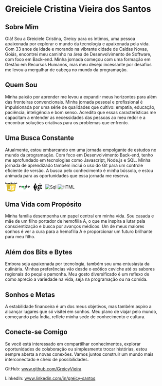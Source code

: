 # Greiciele Cristina Vieira dos Santos


## Sobre Mim

Olá! Sou a Greiciele Cristina, Greicy para os íntimos, uma pessoa apaixonada por explorar o mundo da tecnologia e apaixonada pela vida. Com 33 anos de idade e morando na vibrante cidade de Caldas Novas, Goiás, encontrei meu caminho na área de Desenvolvimento de Software, com foco em Back-end. Minha jornada começou com uma formação em Gestão em Recursos Humanos, mas meu desejo incessante por desafios me levou a mergulhar de cabeça no mundo da programação.

## Quem Sou

Minha paixão por aprender me levou a expandir meus horizontes para além das fronteiras convencionais. Minha jornada pessoal e profissional é impulsionada por uma série de qualidades que cultivo: empatia, educação, paciência, inteligência e bom senso. Acredito que essas características me capacitam a entender as necessidades das pessoas ao meu redor e a encontrar soluções criativas para os problemas que enfrento.

## Uma Busca Constante

Atualmente, estou embarcando em uma jornada empolgante de estudos no mundo da programação. Com foco em Desenvolvimento Back-end, tenho me aprofundado em tecnologias como Javascript, Node.js e SQL. Minha jornada de aprendizado também inclui o uso do Git para um controle eficiente de versão. A busca pelo conhecimento é minha bússola, e estou animada para as oportunidades que essa jornada me reserva.
<div>
<img  align="center" alt="Js" src="./imagens/png-javascript-badge-picture-8.png" alt="Descrição da Imagem" width="40" height="30">
<img align="center" alt="NodeJs" src="./imagens/logo-node-js-1024.png" alt="Descrição da Imagem" width="40" height="30">
<img align="center" alt="Git" src="./imagens/1color-lightbg@2x.png" alt="Descrição da Imagem" width="40" height="30">
<img align="center" alt="Sql" src="./imagens/ícone-logo-design-ui-ou-ux-app-do-base-de-dados-do-sql-96841969.webp" alt="Descrição da Imagem" width="40" height="30">
<img align="center" alt="HTML"src="./imagens/html-5_318-698168.avif" alt="Descrição da Imagem" width="40" height="30">
</div>

## Uma Vida com Propósito

Minha família desempenha um papel central em minha vida. Sou casada e mãe de um filho portador de hemofilia A, o que me inspira a lutar pela conscientização e busca por avanços médicos. Um de meus maiores sonhos é ver a cura para a hemofilia A e proporcionar um futuro brilhante para meu filho.

## Além dos Bits e Bytes

Embora seja apaixonada por tecnologia, também sou uma entusiasta da culinária. Minhas preferências vão desde o exótico ceviche até os sabores regionais do pequi e pamonha. Meu gosto diversificado é um reflexo de como aprecio a variedade na vida, seja na programação ou na comida.

## Sonhos e Metas

A estabilidade financeira é um dos meus objetivos, mas também aspiro a alcançar lugares que só visitei em sonhos. Meu plano de viajar pelo mundo, começando pela Índia, reflete minha sede de conhecimento e cultura.

## Conecte-se Comigo

Se você está interessado em compartilhar conhecimentos, explorar oportunidades de colaboração ou simplesmente trocar histórias, estou sempre aberta a novas conexões. Vamos juntos construir um mundo mais interconectado e cheio de possibilidades.




GitHub: www.github.com/GreicyVieira

LinkedIn: www.linkedin.com/in/greicy-santos






